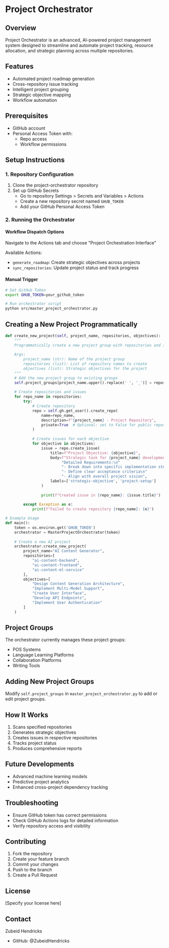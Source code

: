 # Project Orchestrator

## Overview
Project Orchestrator is an advanced, AI-powered project management system designed to streamline and automate project tracking, resource allocation, and strategic planning across multiple repositories.

## Features
- Automated project roadmap generation
- Cross-repository issue tracking
- Intelligent project grouping
- Strategic objective mapping
- Workflow automation

## Prerequisites
- GitHub account
- Personal Access Token with:
  * Repo access
  * Workflow permissions

## Setup Instructions

### 1. Repository Configuration
1. Clone the project-orchestrator repository
2. Set up GitHub Secrets
   - Go to repository Settings > Secrets and Variables > Actions
   - Create a new repository secret named `GHUB_TOKEN`
   - Add your GitHub Personal Access Token

### 2. Running the Orchestrator

#### Workflow Dispatch Options
Navigate to the Actions tab and choose "Project Orchestration Interface"

Available Actions:
- `generate_roadmap`: Create strategic objectives across projects
- `sync_repositories`: Update project status and track progress

#### Manual Trigger
```bash
# Set GitHub Token
export GHUB_TOKEN=your_github_token

# Run orchestrator script
python src/master_project_orchestrator.py
```

## Creating a New Project Programmatically

```python
def create_new_project(self, project_name, repositories, objectives):
    """
    Programmatically create a new project group with repositories and issues
    
    Args:
        project_name (str): Name of the project group
        repositories (list): List of repository names to create
        objectives (list): Strategic objectives for the project
    """
    # Add the new project group to existing groups
    self.project_groups[project_name.upper().replace(' ', '_')] = repositories
    
    # Create repositories and issues
    for repo_name in repositories:
        try:
            # Create repository
            repo = self.gh.get_user().create_repo(
                name=repo_name,
                description=f"{project_name} - Project Repository",
                private=True  # Optional: set to False for public repos
            )
            
            # Create issues for each objective
            for objective in objectives:
                issue = repo.create_issue(
                    title=f"Project Objective: {objective}",
                    body=f"Strategic task for {project_name} development.\n\n"
                         "Detailed Requirements:\n"
                         "- Break down into specific implementation steps\n"
                         "- Define clear acceptance criteria\n"
                         "- Align with overall project vision",
                    labels=['strategic-objective', 'project-setup']
                )
                
                print(f"Created issue in {repo_name}: {issue.title}")
        
        except Exception as e:
            print(f"Failed to create repository {repo_name}: {e}")

# Example Usage
def main():
    token = os.environ.get('GHUB_TOKEN')
    orchestrator = MasterProjectOrchestrator(token)
    
    # Create a new AI project
    orchestrator.create_new_project(
        project_name="AI Content Generator",
        repositories=[
            "ai-content-backend", 
            "ai-content-frontend", 
            "ai-content-ml-service"
        ],
        objectives=[
            "Design Content Generation Architecture",
            "Implement Multi-Model Support",
            "Create User Interface",
            "Develop API Endpoints",
            "Implement User Authentication"
        ]
    )
```

## Project Groups
The orchestrator currently manages these project groups:
- POS Systems
- Language Learning Platforms
- Collaboration Platforms
- Writing Tools

## Adding New Project Groups
Modify `self.project_groups` in `master_project_orchestrator.py` to add or edit project groups.

## How It Works
1. Scans specified repositories
2. Generates strategic objectives
3. Creates issues in respective repositories
4. Tracks project status
5. Produces comprehensive reports

## Future Developments
- Advanced machine learning models
- Predictive project analytics
- Enhanced cross-project dependency tracking

## Troubleshooting
- Ensure GitHub token has correct permissions
- Check GitHub Actions logs for detailed information
- Verify repository access and visibility

## Contributing
1. Fork the repository
2. Create your feature branch
3. Commit your changes
4. Push to the branch
5. Create a Pull Request

## License
[Specify your license here]

## Contact
Zubeid Hendricks
- GitHub: @ZubeidHendricks